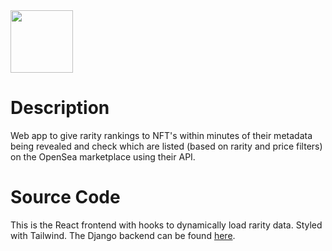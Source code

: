 <img src="https://i.imgur.com/ehQfvy1.png" height="100" />

# Description
Web app to give rarity rankings to NFT's within minutes of their metadata being revealed and check which are listed (based on rarity and price filters) on the OpenSea marketplace using their API.

# Source Code
This is the React frontend with hooks to dynamically load rarity data. Styled with Tailwind. 
The Django backend can be found [here](https://github.com/Kevin-Mok/rarity-surf).
